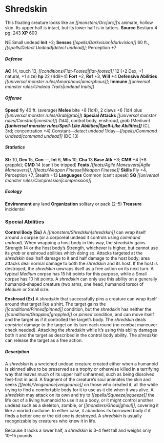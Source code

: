 ﻿---
cssclass: [monsters]
title1: Shredskin
desc_short: This floating creature looks like an orc's animate, hollow skin. Its upper
  half is intact, but its lower half is in tatters.
title2: Shredskin
CR: 2
sources:
- name: Bestiary 4
  page: 243
  link: http://paizo.com/products/btpy91ds?Pathfinder-Roleplaying-Game-Bestiary-4
XP: 600
alignment: NE
size: Small
type: undead
initiative:
  bonus: 2
senses:
  darkvision: 60
  detect undead: true
AC:
  AC: 14
  touch: 13
  flat_footed: 12
  components:
    dex: 2
    natural: 1
    size: 1
HP:
  HP: 22
  long: 4d8+4
saves:
  fort: 2
  ref: 3
  will: 4
defensive_abilities:
- amorphous
immunities:
- undead traits
speeds:
  fly: 40
  fly_maneuverability: average
attacks:
  melee:
  - - text: bite +6 (1d4)
      entries:
      - - damage: 1d4
      attack: bite
      bonus:
      - 6
    - text: 2 claws +6 (1d4 plus grab)
      entries:
      - - damage: 1d4
        - effect: grab
      count: 2
      attack: claws
      bonus:
      - 6
  special:
  - constrict (1d4)
  - control body
  - enshroud
  - grab (Medium)
spell_like_abilities:
  entries:
  - name: detect undead
    source: default
    freq: Constant
  - name: command undead
    source: default
    freq: 1/day
    DC: 13
  sources:
  - name: default
    CL: 3
    concentration: 4
ability_scores:
  STR: 10
  DEX: 15
  CON:
  INT: 6
  WIS: 10
  CHA: 13
BAB: 3
CMB: 4
CMB_other: +8 grapple
CMD: 14
CMD_other: can't be tripped
feats:
- name: Agile Maneuvers
- name: Weapon Finesse
skills:
  Fly: 4
  Perception: 7
  Stealth: 13
languages:
- Common (can't speak)
special_qualities:
- compression
ecology:
  environment: any land
  organization: solitary or pack (2-5)
  treasure_type: incidental
special_abilities:
  Control Body (Su): A shredskin can wrap itself around a corpse (or a corporeal undead
    it controls using command undead). When wrapping a host body in this way, the
    shredskin gains Strength 14 or the host body's Strength, whichever is higher,
    but cannot use its grab or enshroud abilities which doing so. Attacks targeted
    at the shredskin deal half damage to it and half damage to the host body; area
    attacks deal normal damage to both the shredskin and its host. If the host is
    destroyed, the shredskin unwraps itself as a free action on its next turn. A typical
    Medium corpse has 15 hit points for this purpose, while a Small corpse has 10
    hit points. A shredskin can only use this ability on a generally humanoid-shaped
    creature (two arms, one head, humanoid torso) of Medium or Small size.
  Enshroud (Ex): A shredskin that successfully pins a creature can wrap itself around
    that target like a shirt. The target gains the pinned condition, but the shredskin
    has neither the grappled or pinned condition, and can move itself and the target
    as if it controlled the target's body. The shredskin deals constrict damage to
    the target on its turn each round (no combat maneuver check needed). Attacking
    the shredskin while it's using this ability damages both it and the target as
    described in the control body ability. The shredskin can release the target as
    a free action.
desc_long: |-
  A shredskin is a wretched undead creature created either when a humanoid is skinned alive to be preserved as a trophy or otherwise killed in a terrifying way that leaves much of its upper half unharmed, such as being dissolved feet-first in acid. A fragment of the creature's soul animates the skin and seeks vengeance on those who created it, all the while trying to find a comfortable body for it to use as it did when it was alive. A shredskin may attack on its own and try to squeeze the life out of a living humanoid to use it as a body, or it might control another undead such as a skeleton, zombie, or ghoul, covering it like a morbid costume. In either case, it abandons its borrowed body if it finds a better one or the old one is destroyed. A shredskin is usually recognizable by creatures who knew it in life.

  Because it lacks a lower half, a shredskin is 3-4 feet tall and weighs only 10-15 pounds.

---

# Shredskin
This floating creature looks like an _[[monsters/Orc|orc]]_’s animate, hollow skin. Its upper half is intact, but its lower half is in tatters.
**Source** Bestiary 4 pg. 243
**XP** 600

NE Small undead
**Init** +2; **Senses** _[[spells/Darkvision|darkvision]]_ 60 ft., _[[spells/Detect Undead|detect undead]]_; Perception +7

##### Defense

**AC** 14, touch 13, _[[conditions/Flat-Footed|flat-footed]]_ 12 (+2 Dex, +1 natural, +1 size)
**hp** 22 (4d8+4)
**Fort** +2, **Ref** +3, **Will** +4
**Defensive Abilities** _[[universal monster rules/Amorphous|amorphous]]_; **Immune** _[[universal monster rules/Undead Traits|undead traits]]_

##### Offense
**Speed** fly 40 ft. (average)
**Melee** bite +6 (1d4), 2 claws +6 (1d4 plus _[[universal monster rules/Grab|grab]]_)
**Special Attacks** _[[universal monster rules/Constrict|constrict]]_ (1d4), control body, enshroud, _grab_ (Medium)
**_[[universal monster rules/Spell-Like Abilities|Spell-Like Abilities]]_** (CL 3rd; concentration +4)
Constant—_detect undead_
1/day—_[[spells/Command Undead|command undead]]_ (DC 13)

##### Statistics
**Str** 10, **Dex** 15, **Con** —, **Int** 6, **Wis** 10, **Cha** 13
**Base Atk** +3; **CMB** +4 (+8 grapple); **CMD** 14 (can’t be tripped)
**Feats** _[[feats/Agile Maneuvers|Agile Maneuvers]]_, _[[feats/Weapon Finesse|Weapon Finesse]]_
**Skills** Fly +4, Perception +7, Stealth +13
**Languages** Common (can’t speak)
**SQ** _[[universal monster rules/Compression|compression]]_

##### Ecology

**Environment** any land
**Organization** solitary or pack (2–5)
**Treasure** incidental

### Special Abilities

**Control Body (Su)** A _[[monsters/Shredskin|shredskin]]_ can wrap itself around a corpse (or a corporeal undead it controls using _command undead_). When wrapping a host body in this way, the _shredskin_ gains Strength 14 or the host body’s Strength, whichever is higher, but cannot use its _grab_ or enshroud abilities which doing so. Attacks targeted at the _shredskin_ deal half damage to it and half damage to the host body; area attacks deal normal damage to both the _shredskin_ and its host. If the host is destroyed, the _shredskin_ unwraps itself as a free action on its next turn. A typical _Medium_ corpse has 15 hit points for this purpose, while a Small corpse has 10 hit points. A _shredskin_ can only use this ability on a generally humanoid-shaped creature (two arms, one head, humanoid torso) of _Medium_ or Small size.

**Enshroud (Ex)** A _shredskin_ that successfully pins a creature can wrap itself around that target like a shirt. The target gains the _[[conditions/Pinned|pinned]]_ condition, but the _shredskin_ has neither the _[[conditions/Grappled|grappled]]_ or _pinned_ condition, and can move itself and the target as if it controlled the target’s body. The _shredskin_ deals _constrict_ damage to the target on its turn each round (no combat maneuver check needed). Attacking the _shredskin_ while it’s using this ability damages both it and the target as described in the control body ability. The _shredskin_ can release the target as a free action.

##### Description

A _shredskin_ is a wretched undead creature created either when a humanoid is skinned alive to be preserved as a trophy or otherwise killed in a terrifying way that leaves much of its upper half unharmed, such as being dissolved feet-first in acid. A fragment of the creature’s soul animates the skin and seeks _[[feats/Vengeance|vengeance]]_ on those who created it, all the while trying to find a comfortable body for it to use as it did when it was alive. A _shredskin_ may attack on its own and try to _[[spells/Squeeze|squeeze]]_ the life out of a living humanoid to use it as a body, or it might control another undead such as a skeleton, zombie, or _[[monsters/Ghoul|ghoul]]_, covering it like a morbid costume. In either case, it abandons its borrowed body if it finds a better one or the old one is destroyed. A _shredskin_ is usually recognizable by creatures who knew it in life.

Because it lacks a lower half, a _shredskin_ is 3–4 feet tall and weighs only 10–15 pounds.